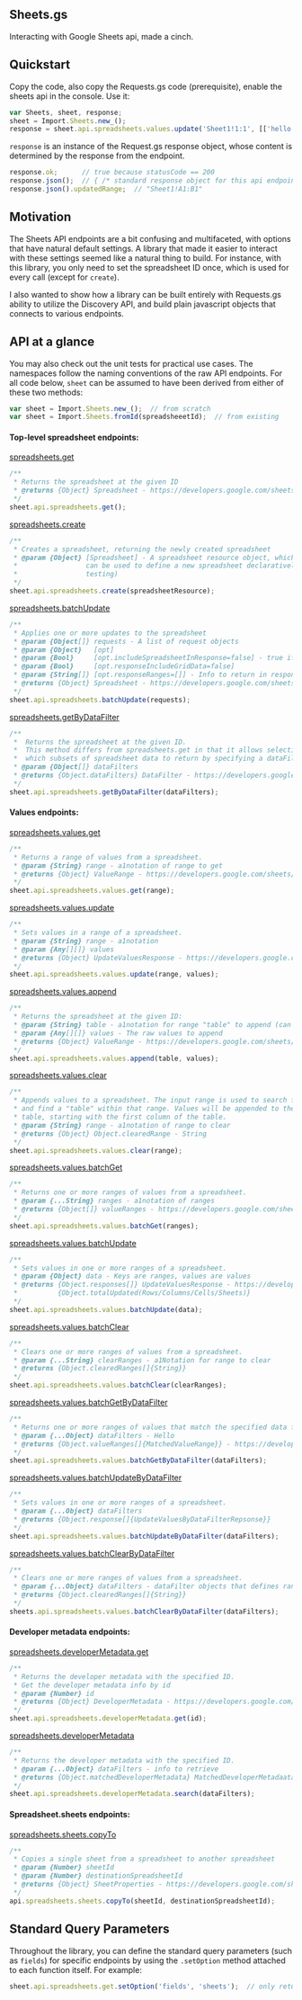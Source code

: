 ## Sheets.gs

Interacting with Google Sheets api, made a cinch.

## Quickstart

Copy the code, also copy the Requests.gs code (prerequisite), enable the sheets api in the console. Use it:

```js
var Sheets, sheet, response;
sheet = Import.Sheets.new_();
response = sheet.api.spreadsheets.values.update('Sheet1!1:1', [['hello', 'world']]);
```

`response` is an instance of the Request.gs response object, whose content is determined by the response from the endpoint.

```js
response.ok;      // true because statusCode == 200
response.json();  // { /* standard response object for this api endpoint /* } 
response.json().updatedRange;  // "Sheet1!A1:B1"
```

## Motivation

The Sheets API endpoints are a bit confusing and multifaceted, with options that have natural default settings. A library that made it easier to interact with these settings seemed like a natural thing to build. For instance, with this library, you only need to set the spreadsheet ID once, which is used for every call (except for `create`).

I also wanted to show how a library can be built entirely with Requests.gs ability to utilize the Discovery API, and build plain javascript objects that connects to various endpoints.

## API at a glance

You may also check out the unit tests for practical use cases. The namespaces follow the naming conventions of the raw API endpoints. For all code below, `sheet` can be assumed to have been derived from either of these two methods:

```js
var sheet = Import.Sheets.new_();  // from scratch
var sheet = Import.Sheets.fromId(spreadsheeetId);  // from existing
```

#### Top-level spreadsheet endpoints:

[spreadsheets.get](https://developers.google.com/sheets/api/reference/rest/v4/spreadsheets/get)

```js
/**
 * Returns the spreadsheet at the given ID
 * @returns {Object} Spreadsheet - https://developers.google.com/sheets/api/reference/rest/v4/spreadsheets#Spreadsheet
 */
sheet.api.spreadsheets.get();
```

[spreadsheets.create](https://developers.google.com/sheets/api/reference/rest/v4/spreadsheets/create)

```js
/**
 * Creates a spreadsheet, returning the newly created spreadsheet
 * @param {Object} [Spreadsheet] - A spreadsheet resource object, which
 *                 can be used to define a new spreadsheet declaratively (useful for  
 *                 testing)
 */
sheet.api.spreadsheets.create(spreadsheetResource);
```

[spreadsheets.batchUpdate](https://developers.google.com/sheets/api/reference/rest/v4/spreadsheets/batchUpdate)

```js
/**
 * Applies one or more updates to the spreadsheet
 * @param {Object[]} requests - A list of request objects
 * @param {Object}   [opt]
 * @param {Bool}     [opt.includeSpreadsheetInResponse=false] - true if you want values back
 * @param {Bool}     [opt.responseIncludeGridData=false]
 * @param {String[]} [opt.responseRanges=[]] - Info to return in response
 * @returns {Object} Spreadsheet - https://developers.google.com/sheets/api/reference/rest/v4/spreadsheets#Spreadsheet
 */
sheet.api.spreadsheets.batchUpdate(requests);
```

[spreadsheets.getByDataFilter](https://developers.google.com/sheets/api/reference/rest/v4/spreadsheets/getByDataFilter)

```js
/**
 *	Returns the spreadsheet at the given ID.
 *  This method differs from spreadsheets.get in that it allows selecting 
 *  which subsets of spreadsheet data to return by specifying a dataFilters parameter.
 * @param {Object[]} dataFilters
 * @returns {Object.dataFilters} DataFilter - https://developers.google.com/sheets/api/reference/rest/v4/DataFilter
 */
sheet.api.spreadsheets.getByDataFilter(dataFilters);
```

#### Values endpoints:

[spreadsheets.values.get](https://developers.google.com/sheets/api/reference/rest/v4/spreadsheets.values/get)

```js
/**
 * Returns a range of values from a spreadsheet.
 * @param {String} range - a1notation of range to get
 * @returns {Object} ValueRange - https://developers.google.com/sheets/api/reference/rest/v4/spreadsheets.values#ValueRange
 */
sheet.api.spreadsheets.values.get(range);
```

[spreadsheets.values.update](https://developers.google.com/sheets/api/reference/rest/v4/spreadsheets.values/update)

```js
/**
 * Sets values in a range of a spreadsheet.
 * @param {String} range - a1notation
 * @param {Any[][]} values
 * @returns {Object} UpdateValuesResponse - https://developers.google.com/sheets/api/reference/rest/v4/UpdateValuesResponse
 */
sheet.api.spreadsheets.values.update(range, values);
```

[spreadsheets.values.append](https://developers.google.com/sheets/api/reference/rest/v4/spreadsheets.values/append)

```js
/**
 * Returns the spreadsheet at the given ID: 
 * @param {String} table - a1notation for range "table" to append (can be just sheet name)
 * @param {Any[][]} values - The raw values to append
 * @returns {Object} ValueRange - https://developers.google.com/sheets/api/reference/rest/v4/spreadsheets.values#ValueRange
 */
sheet.api.spreadsheets.values.append(table, values);
```

[spreadsheets.values.clear](https://developers.google.com/sheets/api/reference/rest/v4/spreadsheets.values/clear)

```js
/**
 * Appends values to a spreadsheet. The input range is used to search for existing data 
 * and find a "table" within that range. Values will be appended to the next row of the 
 * table, starting with the first column of the table.
 * @param {String} range - a1notation of range to clear
 * @returns {Object} Object.clearedRange - String
 */
sheet.api.spreadsheets.values.clear(range);
```

[spreadsheets.values.batchGet](https://developers.google.com/sheets/api/reference/rest/v4/spreadsheets.values/batchGet)

```js
/**
 * Returns one or more ranges of values from a spreadsheet. 
 * @param {...String} ranges - a1notation of ranges
 * @returns {Object[]} valueRanges - https://developers.google.com/sheets/api/reference/rest/v4/spreadsheets.values#ValueRange
 */
sheet.api.spreadsheets.values.batchGet(ranges);
```

[spreadsheets.values.batchUpdate](https://developers.google.com/sheets/api/reference/rest/v4/spreadsheets.values/batchUpdate)

```js
/**
 * Sets values in one or more ranges of a spreadsheet.
 * @param {Object} data - Keys are ranges, values are values
 * @returns {Object.responses[]} UpdateValuesResponse - https://developers.google.com/sheets/api/reference/rest/v4/UpdateValuesResponse
 *          {Object.totalUpdated(Rows/Columns/Cells/Sheets)}
 */
sheet.api.spreadsheets.values.batchUpdate(data);
```

[spreadsheets.values.batchClear](https://developers.google.com/sheets/api/reference/rest/v4/spreadsheets.values/batchClear)

```js
/**
 * Clears one or more ranges of values from a spreadsheet.
 * @param {...String} clearRanges - a1Notation for range to clear
 * @returns {Object.clearedRanges[]{String}}
 */
sheet.api.spreadsheets.values.batchClear(clearRanges);
```

[spreadsheets.values.batchGetByDataFilter](https://developers.google.com/sheets/api/reference/rest/v4/spreadsheets.values/batchClearByDataFilter)

```js
/**
 * Returns one or more ranges of values that match the specified data filters.
 * @param {...Object} dataFilters - Hello
 * @returns {Object.valueRanges[]{MatchedValueRange}} - https://developers.google.com/sheets/api/reference/rest/v4/spreadsheets.values/batchGetByDataFilter#MatchedValueRange
 */
sheet.api.spreadsheets.values.batchGetByDataFilter(dataFilters);
```

[spreadsheets.values.batchUpdateByDataFilter](https://developers.google.com/sheets/api/reference/rest/v4/spreadsheets.values/batchUpdateByDataFilter)

```js
/**
 * Sets values in one or more ranges of a spreadsheet.
 * @param {...Object} dataFilters
 * @returns {Object.response[]{UpdateValuesByDataFilterRepsonse}}
 */
sheet.api.spreadsheets.values.batchUpdateByDataFilter(dataFilters);
```

[spreadsheets.values.batchClearByDataFilter](https://developers.google.com/sheets/api/reference/rest/v4/spreadsheets.values/batchClearByDataFilter)

```js
/**
 * Clears one or more ranges of values from a spreadsheet.
 * @param {...Object} dataFilters - dataFilter objects that defines ranges to clear
 * @returns {Object.clearedRanges[]{String}} 
 */
sheets.api.spreadsheets.values.batchClearByDataFilter(dataFilters);
```

#### Developer metadata endpoints:

[spreadsheets.developerMetadata.get](https://developers.google.com/sheets/api/reference/rest/v4/spreadsheets.developerMetadata/get)

```js
/**
 * Returns the developer metadata with the specified ID.
 * Get the developer metadata info by id
 * @param {Number} id
 * @returns {Object} DeveloperMetadata - https://developers.google.com/sheets/api/reference/rest/v4/spreadsheets.developerMetadata#DeveloperMetadata
 */
sheet.api.spreadsheets.developerMetadata.get(id);
```

[spreadsheets.developerMetadata](https://developers.google.com/sheets/api/reference/rest/v4/spreadsheets.developerMetadata/search)

```js
/**
 * Returns the developer metadata with the specified ID.
 * @param {...Object} dataFilters - info to retrieve
 * @returns {Object.matchedDeveloperMetadata} MatchedDeveloperMetadaata - https://developers.google.com/sheets/api/reference/rest/v4/spreadsheets.developerMetadata/search#MatchedDeveloperMetadataspreadsheets.developerMetadata#DeveloperMetadata
 */
sheet.api.spreadsheets.developerMetadata.search(dataFilters);
```

#### Spreadsheet.sheets endpoints:

[spreadsheets.sheets.copyTo](https://developers.google.com/sheets/api/reference/rest/v4/spreadsheets.sheets/copyTo)

```js
/**
 * Copies a single sheet from a spreadsheet to another spreadsheet
 * @param {Number} sheetId
 * @param {Number} destinationSpreadsheetId
 * @returns {Object} SheetProperties - https://developers.google.com/sheets/api/reference/rest/v4/spreadsheets#SheetProperties
 */
api.spreadsheets.sheets.copyTo(sheetId, destinationSpreadsheetId);
```

## Standard Query Parameters

Throughout the library, you can define the standard query parameters (such as `fields`) for specific endpoints by using the `.setOption` method attached to each function itself. For example:

```js
sheet.api.spreadsheets.get.setOption('fields', 'sheets');  // only return sheet property in response
```